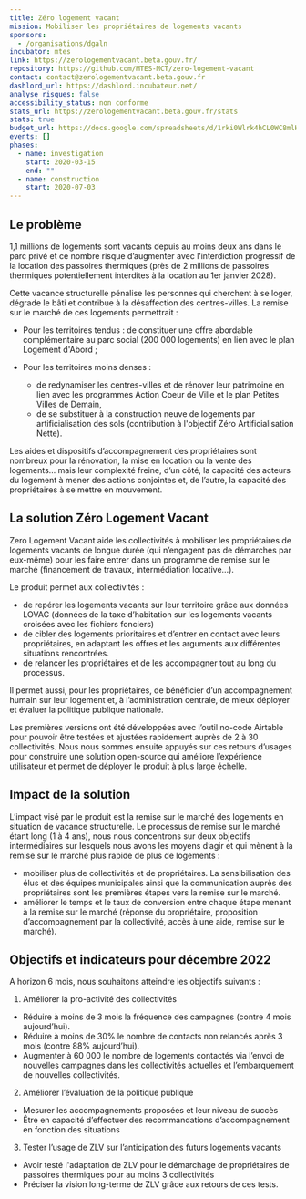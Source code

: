 ```yaml
---
title: Zéro logement vacant
mission: Mobiliser les propriétaires de logements vacants
sponsors:
  - /organisations/dgaln
incubator: mtes
link: https://zerologementvacant.beta.gouv.fr/
repository: https://github.com/MTES-MCT/zero-logement-vacant
contact: contact@zerologementvacant.beta.gouv.fr
dashlord_url: https://dashlord.incubateur.net/
analyse_risques: false
accessibility_status: non conforme
stats_url: https://zerologementvacant.beta.gouv.fr/stats
stats: true
budget_url: https://docs.google.com/spreadsheets/d/1rki0Wlrk4hCL0WC8mlHcRlj8rk7iCZ4ed3lyxSa_yec/edit#gid=300205456
events: []
phases:
  - name: investigation
    start: 2020-03-15
    end: ""
  - name: construction
    start: 2020-07-03
---
```

## Le problème

1,1 millions de logements sont vacants depuis au moins deux ans dans le parc privé et ce nombre risque d’augmenter avec l’interdiction progressif de la location des passoires thermiques (près de 2 millions de passoires thermiques potentiellement interdites à la location au 1er janvier 2028). 

Cette vacance structurelle pénalise les personnes qui cherchent à se loger, dégrade le bâti et contribue à la désaffection des centres-villes. La remise sur le marché de ces logements permettrait :

* Pour les territoires tendus : de constituer une offre abordable complémentaire au parc social (200 000 logements) en lien avec le plan Logement d'Abord ;
* Pour les territoires moins denses : 

  * de redynamiser les centres-villes et de rénover leur patrimoine en lien avec les programmes Action Coeur de Ville et le plan Petites Villes de Demain, 
  * de se substituer à la construction neuve de logements par artificialisation des sols (contribution à l'objectif Zéro Artificialisation Nette). 

Les aides et dispositifs d’accompagnement des propriétaires sont nombreux pour la rénovation, la mise en location ou la vente des logements… mais leur complexité freine, d’un côté, la capacité des acteurs du logement à mener des actions conjointes et, de l’autre, la capacité des propriétaires à se mettre en mouvement. 

## La solution Zéro Logement Vacant

Zero Logement Vacant aide les collectivités à mobiliser les propriétaires de logements vacants de longue durée (qui n’engagent pas de démarches par eux-même) pour les faire entrer dans un programme de remise sur le marché (financement de travaux, intermédiation locative…). 

Le produit permet aux collectivités : 

* de repérer les logements vacants sur leur territoire grâce aux données LOVAC (données de la taxe d’habitation sur les logements vacants croisées avec les fichiers fonciers)
* de cibler des logements prioritaires et d’entrer en contact avec leurs propriétaires, en adaptant les offres et les arguments aux différentes situations rencontrées.
* de relancer les propriétaires et de les accompagner tout au long du processus. 

Il permet aussi, pour les propriétaires, de bénéficier d’un accompagnement humain sur leur logement et, à l’administration centrale, de mieux déployer et évaluer la politique publique nationale. 

Les premières versions ont été développées avec l’outil no-code Airtable pour pouvoir être testées et ajustées rapidement auprès de 2 à 30 collectivités. Nous nous sommes ensuite appuyés sur ces retours d’usages pour construire une solution open-source qui améliore l’expérience utilisateur et permet de déployer le produit à plus large échelle.

## Impact de la solution

L’impact visé par le produit est la remise sur le marché des logements en situation de vacance structurelle. Le processus de remise sur le marché étant long (1 à 4 ans), nous nous concentrons sur deux objectifs intermédiaires sur lesquels nous avons les moyens d’agir et qui mènent à la remise sur le marché plus rapide de plus de logements : 

* mobiliser plus de collectivités et de propriétaires. La sensibilisation des élus et des équipes municipales ainsi que la communication auprès des propriétaires sont les premières étapes vers la remise sur le marché. 
* améliorer le temps et le taux de conversion entre chaque étape menant à la remise sur le marché (réponse du propriétaire, proposition d’accompagnement par la collectivité, accès à une aide, remise sur le marché).

## Objectifs et indicateurs pour décembre 2022

A horizon 6 mois, nous souhaitons atteindre les objectifs suivants : 

1. Améliorer la pro-activité des collectivités 

* Réduire à moins de 3 mois la fréquence des campagnes (contre 4 mois aujourd’hui). 
* Réduire à moins de 30% le nombre de contacts non relancés après 3 mois (contre 88% aujourd’hui).  
* Augmenter à 60 000 le nombre de logements contactés via l’envoi de nouvelles campagnes dans les collectivités actuelles et l’embarquement de nouvelles collectivités.

2. Améliorer l’évaluation de la politique publique

* Mesurer les accompagnements proposées et leur niveau de succès
* Être en capacité d’effectuer des recommandations d’accompagnement en fonction des situations

3. Tester l’usage de ZLV sur l’anticipation des futurs logements vacants

* Avoir testé l'adaptation de ZLV pour le démarchage de propriétaires de passoires thermiques pour au moins 3 collectivités
* Préciser la vision long-terme de ZLV grâce aux retours de ces tests.
